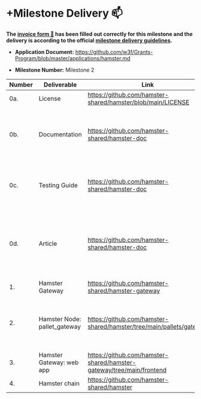 # +Milestone Delivery 📫

**The [invoice form 📝](https://docs.google.com/forms/d/e/1FAIpQLSdSqj2vYjvpiIytkjcc40Pwl0Eg76WGUAq5L9e8eFuuOegmLw/viewform) has been filled out correctly for this milestone and the delivery is according to the official [milestone delivery guidelines](https://github.com/w3f/General-Grants-Program/blob/master/grants/milestone-deliverables-guidelines.md).**

- **Application Document:** https://github.com/w3f/Grants-Program/blob/master/applications/hamster.md

- **Milestone Number:** Milestone 2


| Number | Deliverable                     | Link                                                                   | Notes                                                  |
| ------ | ------------------------------- | ---------------------------------------------------------------------- | ------------------------------------------------------ |
| 0a.    | License                         | https://github.com/hamster-shared/hamster/blob/main/LICENSE            | Apache 2.0                                             |
| 0b.    | Documentation                   | https://github.com/hamster-shared/hamster-doc                          | Hamster Gateway Tutorials.md file includes installation and usage tutorials            |
| 0c.    | Testing Guide                   | https://github.com/hamster-shared/hamster-doc                          | Tests can be found in the individual project tutorials |
| 0d.    | Article                         | https://github.com/hamster-shared/hamster-doc                          | Tutorials for all documents under the doc project explain the work done as part of the grant.                                                       |
| 1.     | Hamster Gateway                 | https://github.com/hamster-shared/hamster-gateway                      |                                                        |
| 2.     | Hamster Node: pallet_gateway    | https://github.com/hamster-shared/hamster/tree/main/pallets/gateway    | Create a Substrate module that will have Register gateway function.                                                       |
| 3.     | Hamster Gateway: web app        | https://github.com/hamster-shared/hamster-gateway/tree/main/frontend   |                                                        |
| 4.     | Hamster chain                   | https://github.com/hamster-shared/hamster                              |                                                        |

